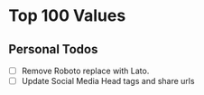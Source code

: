 # Top 100 Values

## Personal Todos
- [ ] Remove Roboto replace with Lato.
- [ ] Update Social Media Head tags and share urls

